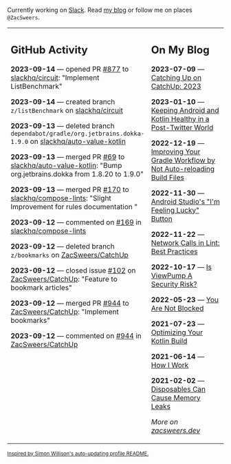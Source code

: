 Currently working on [Slack](https://slack.com/). Read [my blog](https://zacsweers.dev/) or follow me on places `@ZacSweers`.

<table><tr><td valign="top" width="60%">

## GitHub Activity
<!-- githubActivity starts -->
**2023-09-14** — opened PR [#877](https://github.com/slackhq/circuit/pull/877) to [slackhq/circuit](https://github.com/slackhq/circuit): "Implement ListBenchmark"

**2023-09-14** — created branch `z/listBenchmark` on [slackhq/circuit](https://github.com/slackhq/circuit)

**2023-09-13** — deleted branch `dependabot/gradle/org.jetbrains.dokka-1.9.0` on [slackhq/auto-value-kotlin](https://github.com/slackhq/auto-value-kotlin)

**2023-09-13** — merged PR [#69](https://github.com/slackhq/auto-value-kotlin/pull/69) to [slackhq/auto-value-kotlin](https://github.com/slackhq/auto-value-kotlin): "Bump org.jetbrains.dokka from 1.8.20 to 1.9.0"

**2023-09-13** — merged PR [#170](https://github.com/slackhq/compose-lints/pull/170) to [slackhq/compose-lints](https://github.com/slackhq/compose-lints): "Slight Improvement for rules documentation "

**2023-09-12** — commented on [#169](https://github.com/slackhq/compose-lints/issues/169#issuecomment-1716199844) in [slackhq/compose-lints](https://github.com/slackhq/compose-lints)

**2023-09-12** — deleted branch `z/bookmarks` on [ZacSweers/CatchUp](https://github.com/ZacSweers/CatchUp)

**2023-09-12** — closed issue [#102](https://github.com/ZacSweers/CatchUp/issues/102) on [ZacSweers/CatchUp](https://github.com/ZacSweers/CatchUp): "Feature to bookmark articles"

**2023-09-12** — merged PR [#944](https://github.com/ZacSweers/CatchUp/pull/944) to [ZacSweers/CatchUp](https://github.com/ZacSweers/CatchUp): "Implement bookmarks"

**2023-09-12** — commented on [#944](https://github.com/ZacSweers/CatchUp/pull/944#issuecomment-1715051949) in [ZacSweers/CatchUp](https://github.com/ZacSweers/CatchUp)
<!-- githubActivity ends -->
</td><td valign="top" width="40%">

## On My Blog
<!-- blog starts -->
**2023-07-09** — [Catching Up on CatchUp: 2023](https://www.zacsweers.dev/catching-up-on-catchup-2023/)

**2023-01-10** — [Keeping Android and Kotlin Healthy in a Post-Twitter World](https://www.zacsweers.dev/keeping-android-healthy/)

**2022-12-19** — [Improving Your Gradle Workflow by Not Auto-reloading Build Files](https://www.zacsweers.dev/improving-your-workflow-by-not-auto-reloading-build-files/)

**2022-11-30** — [Android Studio's "I'm Feeling Lucky" Button](https://www.zacsweers.dev/android-studios-im-feeling-lucky-button/)

**2022-11-22** — [Network Calls in Lint: Best Practices](https://www.zacsweers.dev/network-calls-in-lint-best-practices/)

**2022-10-17** — [Is ViewPump A Security Risk?](https://www.zacsweers.dev/is-viewpump-a-security-risk/)

**2022-05-23** — [You Are Not Blocked](https://www.zacsweers.dev/you-are-not-blocked/)

**2021-07-23** — [Optimizing Your Kotlin Build](https://www.zacsweers.dev/optimizing-your-kotlin-build/)

**2021-06-14** — [How I Work](https://www.zacsweers.dev/how-i-work/)

**2021-02-02** — [Disposables Can Cause Memory Leaks](https://www.zacsweers.dev/disposables-can-cause-memory-leaks/)
<!-- blog ends -->
_More on [zacsweers.dev](https://zacsweers.dev/)_
</td></tr></table>

<sub><a href="https://simonwillison.net/2020/Jul/10/self-updating-profile-readme/">Inspired by Simon Willison's auto-updating profile README.</a></sub>